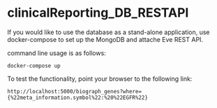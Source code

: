 # clinicalReporting_DB_RESTAPI
If you would like to use the database as a stand-alone application, use docker-compose to set up the MongoDB and attache Eve REST API.

command line usage is as follows:

```docker-compose up```

To test the functionality, point your browser to the following link:

`http://localhost:5000/biograph_genes?where={%22meta_information.symbol%22:%20%22EGFR%22}`
